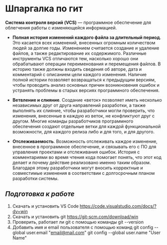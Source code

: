 # Шпаргалка по гит

**Cистема контроля версий (VCS)** — программное обеспечение для облегчения работы с изменяющейся информацией.

* **Полная история изменений каждого файла за длительный период**. Это касается всех изменений, внесенных огромным количеством людей за долгие годы. Изменением считается создание и удаление файлов, а также редактирование их содержимого. Различные инструменты VCS отличаются тем, насколько хорошо они обрабатывают операции переименования и перемещения файлов. В историю также должны входить сведения об авторе, дата и комментарий с описанием цели каждого изменения. Наличие полной истории позволяет возвращаться к предыдущим версиям, чтобы проводить анализ основных причин возникновения ошибок и устранять проблемы в старых версиях программного обеспечения. 

* **Ветвление и слияние**. Создание «веток» позволяет иметь несколько независимых друг от друга направлений разработки, а также выполнять их слияние, чтобы разработчики могли проверить, что изменения, внесенные в каждую из веток, не конфликтуют друг с другом. Многие команды разработчиков программного обеспечения создают отдельные ветки для каждой функциональной возможности, для каждого релиза либо и для того, и для другого. 

* **Отслеживаемость**. Возможность отслеживать каждое изменение, внесенное в программное обеспечение, и связывать его с ПО для управления проектами и отслеживания ошибок. История с комментариями во время чтения кода помогает понять, что этот код делает и почему действие реализовано именно таким образом. Благодаря этому разработчики могут вносить корректные и совместимые изменения в соответствии с долгосрочным планом разработки системы. 

## *Подготовка к работе*

1. Скачать и установить VS Code https://code.visualstudio.com/docs/?dv=win
2. Скачать и установить git https://git-scm.com/download/win
3. Проверить, работает ли git  с помощью команды 
git --version
4. Добавить имя и email пользователя с помощью команд
git config --global user.email "email@mail.com"
git config --global user.name "User Name"
